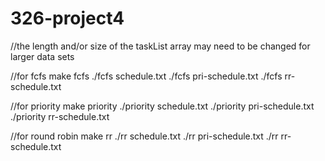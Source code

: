 # 326-project4
//the length and/or size of the taskList array may need to be changed for larger data sets

//for fcfs
make fcfs
./fcfs schedule.txt
./fcfs pri-schedule.txt
./fcfs rr-schedule.txt

//for priority
make priority
./priority schedule.txt
./priority pri-schedule.txt
./priority rr-schedule.txt


//for round robin
make rr 
./rr schedule.txt
./rr pri-schedule.txt
./rr rr-schedule.txt
